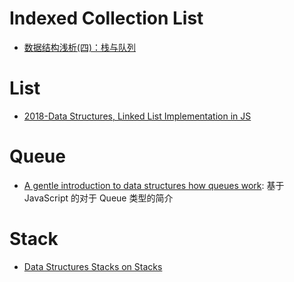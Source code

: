 

# Indexed Collection List

- [数据结构浅析(四)：栈与队列](http://www.jianshu.com/p/c3ba7e56fb53)

# List

- [2018-Data Structures, Linked List Implementation in JS](https://medium.com/front-end-hacking/data-structures-linked-list-implementation-in-js-3beb48ff49cd)

# Queue

- [A gentle introduction to data structures how queues work](https://medium.freecodecamp.com/a-gentle-introduction-to-data-structures-how-queues-work-f8b871938e64#.yrvrzksc8): 基于 JavaScript 的对于 Queue 类型的简介

# Stack

- [Data Structures Stacks on Stacks](https://medium.freecodecamp.com/data-structures-stacks-on-stacks-c25f2633c529#.b81mr23xr)
